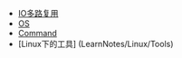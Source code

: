 <!-- docs/LearnNotes/Linux/_sidebar.md -->

<!-- 注意子目录配置，需要加 / -->
* [IO多路复用](LearnNotes/Linux/IOMultiplexing)
* [OS](LearnNotes/Linux/OS)
* [Command](LearnNotes/Linux/Command)
* [Linux下的工具] (LearnNotes/Linux/Tools)
